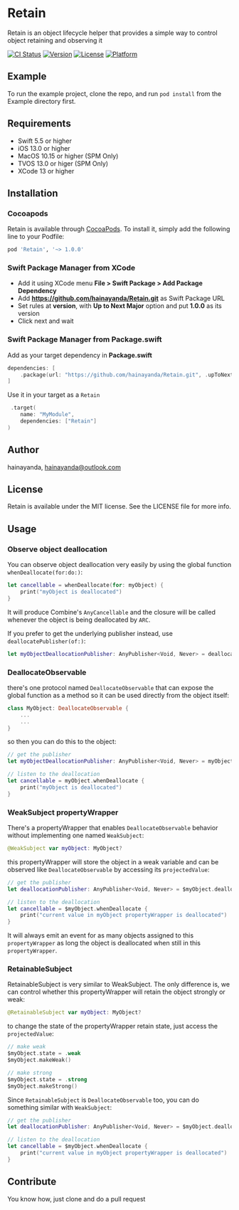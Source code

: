 # Retain

Retain is an object lifecycle helper that provides a simple way to control object retaining and observing it

[![CI Status](https://img.shields.io/travis/hainayanda/Retain.svg?style=flat)](https://travis-ci.org/hainayanda/Retain)
[![Version](https://img.shields.io/cocoapods/v/Retain.svg?style=flat)](https://cocoapods.org/pods/Retain)
[![License](https://img.shields.io/cocoapods/l/Retain.svg?style=flat)](https://cocoapods.org/pods/Retain)
[![Platform](https://img.shields.io/cocoapods/p/Retain.svg?style=flat)](https://cocoapods.org/pods/Retain)

## Example

To run the example project, clone the repo, and run `pod install` from the Example directory first.

## Requirements

- Swift 5.5 or higher
- iOS 13.0 or higher
- MacOS 10.15 or higher (SPM Only)
- TVOS 13.0 or higer (SPM Only)
- XCode 13 or higher

## Installation

### Cocoapods

Retain is available through [CocoaPods](https://cocoapods.org). To install
it, simply add the following line to your Podfile:

```ruby
pod 'Retain', '~> 1.0.0'
```

### Swift Package Manager from XCode

- Add it using XCode menu **File > Swift Package > Add Package Dependency**
- Add **<https://github.com/hainayanda/Retain.git>** as Swift Package URL
- Set rules at **version**, with **Up to Next Major** option and put **1.0.0** as its version
- Click next and wait

### Swift Package Manager from Package.swift

Add as your target dependency in **Package.swift**

```swift
dependencies: [
    .package(url: "https://github.com/hainayanda/Retain.git", .upToNextMajor(from: "1.0.0"))
]
```

Use it in your target as a `Retain`

```swift
 .target(
    name: "MyModule",
    dependencies: ["Retain"]
)
```

## Author

hainayanda, hainayanda@outlook.com

## License

Retain is available under the MIT license. See the LICENSE file for more info.

## Usage

### Observe object deallocation

You can observe object deallocation very easily by using the global function `whenDeallocate(for:do:)`:

```swift
let cancellable = whenDeallocate(for: myObject) {
    print("myObject is deallocated")
}
```

It will produce Combine's `AnyCancellable` and the closure will be called whenever the object is being deallocated by `ARC`.

If you prefer to get the underlying publisher instead, use `deallocatePublisher(of:)`:

```swift
let myObjectDeallocationPublisher: AnyPublisher<Void, Never> = deallocatePublisher(of: myObject)
```

### DeallocateObservable

there's one protocol named `DeallocateObservable` that can expose the global function as a method so it can be used directly from the object itself:

```swift
class MyObject: DeallocateObservable { 
    ...
    ...
}
```

so then you can do this to the object:

```swift
// get the publisher
let myObjectDeallocationPublisher: AnyPublisher<Void, Never> = myObject.deallocatePublisher

// listen to the deallocation
let cancellable = myObject.whenDeallocate {
    print("myObject is deallocated")
}
```

### WeakSubject propertyWrapper

There's a propertyWrapper that enables `DeallocateObservable` behavior without implementing one named `WeakSubject`:

```swift
@WeakSubject var myObject: MyObject?
```

this propertyWrapper will store the object in a weak variable and can be observed like `DeallocateObservable` by accessing its `projectedValue`:

```swift
// get the publisher
let deallocationPublisher: AnyPublisher<Void, Never> = $myObject.deallocatePublisher

// listen to the deallocation
let cancellable = $myObject.whenDeallocate {
    print("current value in myObject propertyWrapper is deallocated")
}
```

It will always emit an event for as many objects assigned to this `propertyWrapper` as long the object is deallocated when still in this `propertyWrapper`.

### RetainableSubject

RetainableSubject is very similar to WeakSubject. The only difference is, we can control whether this propertyWrapper will retain the object strongly or weak:

```swift
@RetainableSubject var myObject: MyObject?
```

to change the state of the propertyWrapper retain state, just access the `projectedValue`:

```swift
// make weak
$myObject.state = .weak
$myObject.makeWeak()

// make strong
$myObject.state = .strong
$myObject.makeStrong()
```

Since `RetainableSubject` is `DeallocateObservable` too, you can do something similar with `WeakSubject`:

```swift
// get the publisher
let deallocationPublisher: AnyPublisher<Void, Never> = $myObject.deallocatePublisher

// listen to the deallocation
let cancellable = $myObject.whenDeallocate {
    print("current value in myObject propertyWrapper is deallocated")
}
```

## Contribute

You know how, just clone and do a pull request